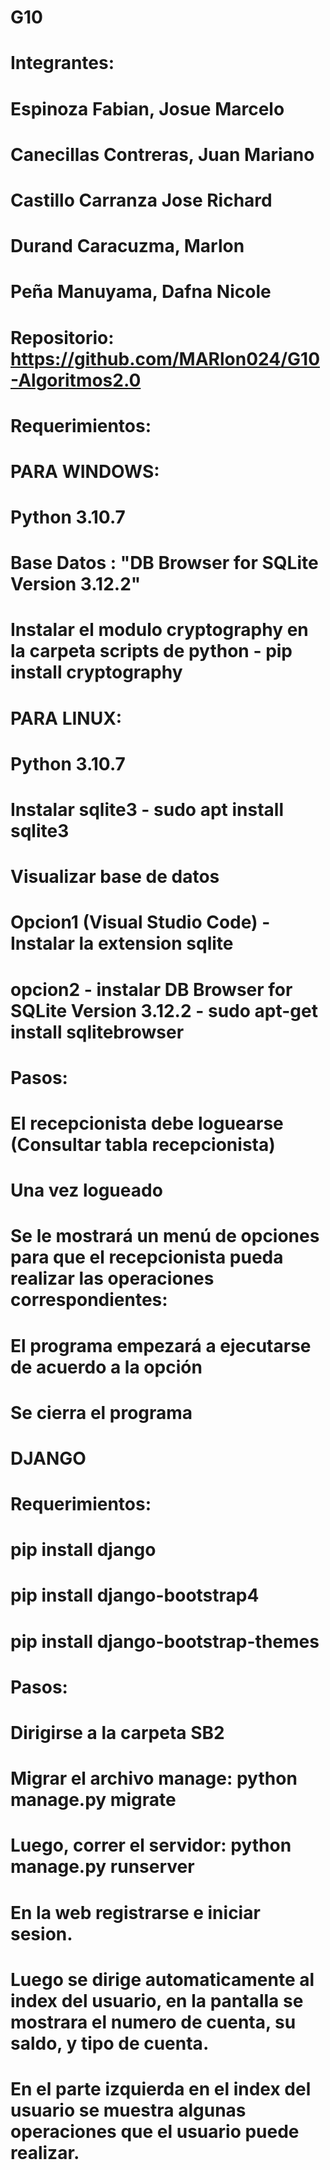 # G10
# Integrantes:

# Espinoza Fabian, Josue Marcelo
# Canecillas Contreras, Juan Mariano
# Castillo Carranza Jose Richard
# Durand Caracuzma, Marlon
# Peña Manuyama, Dafna Nicole

# Repositorio: https://github.com/MARlon024/G10-Algoritmos2.0

# Requerimientos:

# PARA WINDOWS:
# Python 3.10.7
# Base Datos : "DB Browser for SQLite Version 3.12.2"
# Instalar el modulo cryptography en la carpeta scripts de python - pip install cryptography


# PARA LINUX:
# Python 3.10.7
# Instalar sqlite3 - sudo apt install sqlite3
# Visualizar base de datos
# Opcion1 (Visual Studio Code) - Instalar la extension sqlite
# opcion2 - instalar DB Browser for SQLite Version 3.12.2 - sudo apt-get install sqlitebrowser

# Pasos:
# El recepcionista debe loguearse (Consultar tabla recepcionista)
# Una vez logueado
#   Se le mostrará un menú de opciones para que el recepcionista pueda realizar las operaciones correspondientes:
#   El programa empezará a ejecutarse de acuerdo a la opción
#   Se cierra el programa

# DJANGO

# Requerimientos:

# pip install django
# pip install django-bootstrap4
# pip install django-bootstrap-themes

# Pasos:
# Dirigirse a la carpeta SB2
# Migrar el archivo manage: python manage.py migrate
# Luego, correr el servidor: python manage.py runserver
# En la web registrarse e iniciar sesion.
# Luego se dirige automaticamente al index del usuario, en la pantalla se mostrara el numero de cuenta, su saldo, y tipo de cuenta.
# En el parte izquierda en el index del usuario se muestra algunas operaciones que el usuario puede realizar.
